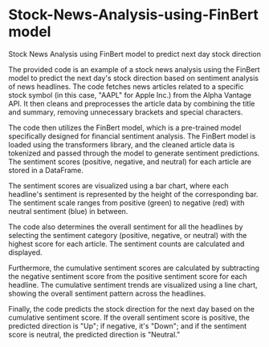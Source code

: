 # Stock-News-Analysis-using-FinBert model 
Stock News Analysis using FinBert model to predict next day stock direction

The provided code is an example of a stock news analysis using the FinBert model to predict the next day's stock direction based on sentiment analysis of news headlines. The code fetches news articles related to a specific stock symbol (in this case, "AAPL" for Apple Inc.) from the Alpha Vantage API. It then cleans and preprocesses the article data by combining the title and summary, removing unnecessary brackets and special characters.

The code then utilizes the FinBert model, which is a pre-trained model specifically designed for financial sentiment analysis. The FinBert model is loaded using the transformers library, and the cleaned article data is tokenized and passed through the model to generate sentiment predictions. The sentiment scores (positive, negative, and neutral) for each article are stored in a DataFrame.

The sentiment scores are visualized using a bar chart, where each headline's sentiment is represented by the height of the corresponding bar. The sentiment scale ranges from positive (green) to negative (red) with neutral sentiment (blue) in between.

The code also determines the overall sentiment for all the headlines by selecting the sentiment category (positive, negative, or neutral) with the highest score for each article. The sentiment counts are calculated and displayed.

Furthermore, the cumulative sentiment scores are calculated by subtracting the negative sentiment score from the positive sentiment score for each headline. The cumulative sentiment trends are visualized using a line chart, showing the overall sentiment pattern across the headlines.

Finally, the code predicts the stock direction for the next day based on the cumulative sentiment score. If the overall sentiment score is positive, the predicted direction is "Up"; if negative, it's "Down"; and if the sentiment score is neutral, the predicted direction is "Neutral."

